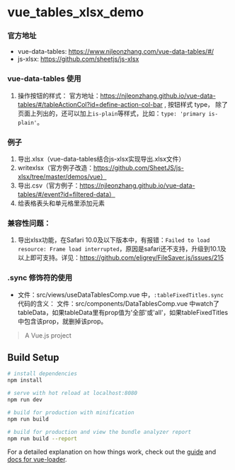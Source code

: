 # vue_tables_xlsx_demo

### 官方地址
* vue-data-tables:
https://www.njleonzhang.com/vue-data-tables/#/
* js-xlsx:
https://github.com/sheetjs/js-xlsx

### vue-data-tables 使用
1. 操作按钮的样式：
官方地址：https://njleonzhang.github.io/vue-data-tables/#/tableActionCol?id=define-action-col-bar ,
按钮样式 type， 除了页面上列出的，还可以加上`is-plain`等样式，比如：`type: 'primary is-plain'`。

### 例子
1. 导出.xlsx（vue-data-tables结合js-xlsx实现导出.xlsx文件）
1. writexlsx（官方例子改造：https://github.com/SheetJS/js-xlsx/tree/master/demos/vue）</router-link><br/>
1. 导出.csv（官方例子：https://njleonzhang.github.io/vue-data-tables/#/event?id=filtered-data）
1. 给表格表头和单元格里添加元素

### 兼容性问题：
1. 导出xlsx功能，在Safari 10.0及以下版本中，有报错：`Failed to load resource: Frame load interrupted`，原因是safari还不支持，升级到10.1及以上即可支持。详见：https://github.com/eligrey/FileSaver.js/issues/215

### .sync 修饰符的使用
* 文件：src/views/useDataTablesComp.vue 中，`:tableFixedTitles.sync` 代码的含义：
文件：src/components/DataTablesComp.vue 中watch了tableData，如果tableData里有prop值为'全部'或'all'，如果tableFixedTitles中包含该prop，就删掉该prop。

> A Vue.js project

## Build Setup

``` bash
# install dependencies
npm install

# serve with hot reload at localhost:8080
npm run dev

# build for production with minification
npm run build

# build for production and view the bundle analyzer report
npm run build --report
```

For a detailed explanation on how things work, check out the [guide](http://vuejs-templates.github.io/webpack/) and [docs for vue-loader](http://vuejs.github.io/vue-loader).
